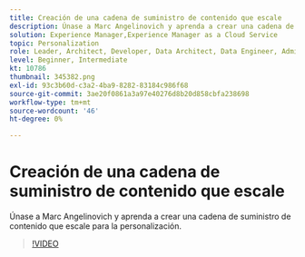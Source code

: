 ```yaml
---
title: Creación de una cadena de suministro de contenido que escale
description: Únase a Marc Angelinovich y aprenda a crear una cadena de suministro de contenido que escale para la personalización.
solution: Experience Manager,Experience Manager as a Cloud Service
topic: Personalization
role: Leader, Architect, Developer, Data Architect, Data Engineer, Admin, User
level: Beginner, Intermediate
kt: 10786
thumbnail: 345382.png
exl-id: 93c3b60d-c3a2-4ba9-8282-83184c986f68
source-git-commit: 3ae20f0861a3a97e40276d8b20d858cbfa238698
workflow-type: tm+mt
source-wordcount: '46'
ht-degree: 0%

---
```



# Creación de una cadena de suministro de contenido que escale

Únase a Marc Angelinovich y aprenda a crear una cadena de suministro de contenido que escale para la personalización.

>[!VIDEO](https://video.tv.adobe.com/v/345382/?quality=12&learn=on)
